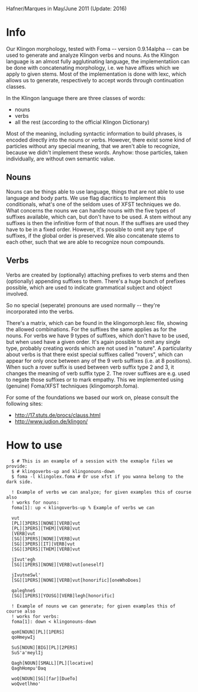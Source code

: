 Hafner/Marques in May/June 2011 (Update: 2016)

# Info

Our Klingon morphology, tested with Foma -- version 0.9.14alpha -- can be used 
to generate and analyze Klingon verbs and nouns. As the Klingon language is an 
almost fully agglutinating language, the implementatiion can be done with
concatenating morphology, i.e. we have affixes which we apply to given stems.
Most of the implementation is done with lexc, which allows us to generate,
respectively to accept words through continuation classes.

In the Klingon language there are three classes of words: 

* nouns
* verbs
* all the rest (according to the official Klingon Dictionary)

Most of the meaning, including syntactic information to build phrases, is 
encoded directly into the nouns or verbs. However, there exist some kind of 
particles without any special meaning, that we aren't able to recognize, 
because we didn't implement these words. Anyhow: those particles, taken 
individually, are without own semantic value.

## Nouns
Nouns can be things able to use language, things that are not able to use language
and body parts. We use flag diacritics to implement this conditionals, what's one
of the seldom uses of XFST techniques we do.
What concerns the nouns we can handle nouns with the five types of suffixes available,
which can, but don't have to be used. A stem without any suffixes is then the
infinitive form of that noun. If the suffixes are used they have to be in a fixed
order. However, it's possible to omit any type of suffixes, if the global order
is preserved. We also concatenate stems to each other, such that we are able
to recognize noun compounds.

## Verbs
Verbs are created by (optionally) attaching prefixes to verb stems and then
(optionally) appending suffixes to them. There's a huge bunch of prefixes
possible, which are used to indicate grammatical subject and object involved.

So no special (seperate) pronouns are used normally -- they're incorporated
into the verbs.

There's a matrix, which can be found in the klingomorph.lexc file, showing the 
allowed combinations. For the suffixes the same applies as for the nouns. For
verbs we have 9 types of suffixes, which don't have to be used, but when used 
have a given order. It's again possible to omit any single type, probably 
creating words which are not used in "nature". A particularity about verbs is 
that there exist special suffixes called "rovers", which can appear for only 
once between any of the 9 verb suffixes (i.e. at 8 positions).
When such a rover suffix is used between verb suffix type 2 and 3, it changes 
the meaning of verb suffix type 2. The rover suffixes are e.g. used to negate
those suffixes or to mark empathy. This we implemented using (genuine)
Foma/XFST techniques (klingomorph.foma).

For some of the foundations we based our work on, please consult the following
sites:

* http://17.stuts.de/procs/clauss.html
* http://www.judion.de/klingon/

# How to use

      $ # This is an example of a session with the exmaple files we provide:
      $ # klingoverbs-up and klingonouns-down
      $ foma -l klingolex.foma # Or use xfst if you wanna belong to the dark side.
      
      ! Example of verbs we can analyze; for given examples this of course also
      ! works for nouns:
      foma[1]: up < klingoverbs-up % Example of verbs we can 
      
      vut
      [PL][3PERS][NONE][VERB]vut
      [PL][3PERS][THEM][VERB]vut
      [VERB]vut
      [SG][3PERS][NONE][VERB]vut
      [SG][3PERS][IT][VERB]vut
      [SG][3PERS][THEM][VERB]vut
      
      jIvut'egh
      [SG][1PERS][NONE][VERB]vut[oneself]
      
      jIvutneSwl'
      [SG][1PERS][NONE][VERB]vut[honorific][oneWhoDoes]
      
      qaleghneS
      [SG][1PERS][YOUSG][VERB]legh[honorific]
      
      ! Example of nouns we can generate; for given examples this of course also
      ! works for verbs:
      foma[1]: down < klingonouns-down 
      
      qoH[NOUN][PL][1PERS]
      qoHmeywIj
      
      SuS[NOUN][BIG][PL][2PERS]
      SuS'a'meylIj
      
      Qagh[NOUN][SMALL][PL][locative]
      QaghHompu'Daq
      
      woQ[NOUN][SG][far][DueTo]
      woQvetlhmo'

